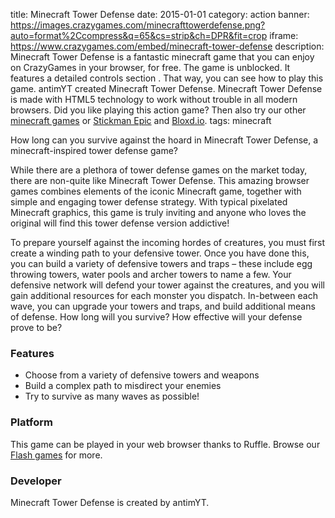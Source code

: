 title: Minecraft Tower Defense
date: 2015-01-01
category: action
banner: https://images.crazygames.com/minecrafttowerdefense.png?auto=format%2Ccompress&q=65&cs=strip&ch=DPR&fit=crop
iframe: https://www.crazygames.com/embed/minecraft-tower-defense
description: Minecraft Tower Defense is a fantastic minecraft game that you can enjoy on CrazyGames in your browser, for free. The game is unblocked. It features a detailed controls section . That way, you can see how to play this game. antimYT created Minecraft Tower Defense. Minecraft Tower Defense is made with HTML5 technology to work without trouble in all modern browsers. Did you like playing this action game? Then also try our other <a href='https://www.crazygames.com/t/minecraft' target='_blank'>minecraft games</a> or <a href='https://www.crazygames.com/game/stickman-epic' target='_blank'>Stickman Epic</a> and <a href='https://www.crazygames.com/game/bloxdhop-io' target='_blank'>Bloxd.io</a>.
tags: minecraft

<p>How long can you survive against the hoard in Minecraft Tower Defense, a minecraft-inspired tower defense game?


<p>While there are a plethora of tower defense games on the market today, there are non-quite like Minecraft Tower Defense. This amazing browser games combines elements of the iconic Minecraft game, together with simple and engaging tower defense strategy. With typical pixelated Minecraft graphics, this game is truly inviting and anyone who loves the original will find this tower defense version addictive!</p>
<p>To prepare yourself against the incoming hordes of creatures, you must first create a winding path to your defensive tower. Once you have done this, you can build a variety of defensive towers and traps – these include egg throwing towers, water pools and archer towers to name a few. Your defensive network will defend your tower against the creatures, and you will gain additional resources for each monster you dispatch. In-between each wave, you can upgrade your towers and traps, and build additional means of defense. How long will you survive? How effective will your defense prove to be? </p>
<h3>Features</h3>
<ul>
    <li>Choose from a variety of defensive towers and weapons</li>
    <li>Build a complex path to misdirect your enemies</li>
    <li>Try to survive as many waves as possible!</li>
</ul>
<h3>Platform</h3>
<p>This game can be played in your web browser thanks to Ruffle. Browse our <a target="_blank" href="https://www.crazygames.com/t/flash">Flash games</a> for more.</p>
<h3>Developer</h3>
<p>Minecraft Tower Defense is created by antimYT.</p>
        